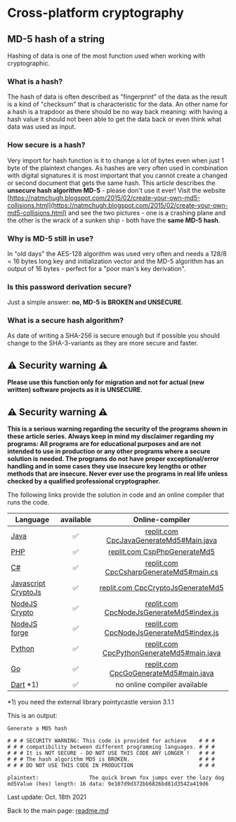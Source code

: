 # Cross-platform cryptography

## MD-5 hash of a string

Hashing of data is one of the most function used when working with cryptographic.

### What is a hash?

The hash of data is often described as "fingerprint" of the data as the result is a kind of "checksum" that is characteristic for the data. An other name for a hash is a trapdoor as there should be no way back meaning: with having a hash value it should not been able to get the data back or even think what data was used as input.

### How secure is a hash?

Very import for hash function is it to change a lot of bytes even when just 1 byte of the plaintext changes. As hashes are very often used in combination with digital signatures it is most important that you cannot create a changed or second document that gets the same hash. This article describes the **unsecure hash algorithm MD-5** - please don't use it ever! Visit the website [https://natmchugh.blogspot.com/2015/02/create-your-own-md5-collisions.html](https://natmchugh.blogspot.com/2015/02/create-your-own-md5-collisions.html) and see the two pictures - one is a crashing plane and the other is the wrack of a sunken ship - both have the **same MD-5 hash**. 

### Why is MD-5 still in use?

In "old days" the AES-128 algorithm was used very often and needs a 128/8 = 16 bytes long key and initialization vector and the MD-5 algorithm has an output of 16 bytes - perfect for a "poor man's key derivation".

### Is this password derivation secure?

Just a simple answer: **no, MD-5 is BROKEN and UNSECURE**.

### What is a secure hash algorithm?

As date of writing a SHA-256 is secure enough but if possible you should change to the SHA-3-variants as they are more secure and faster.

## :warning: Security warning :warning:

**Please use this function only for migration and not for actual (new written) software projects as it is UNSECURE**.

## :warning: Security warning :warning:

**This is a serious warning regarding the security of the programs shown in these article series.  Always keep in mind my disclaimer regarding my programs: All programs are for educational purposes and are not intended to use in production or any other programs where a  secure solution is needed. The programs do not have proper exceptional/error handling and in some cases they use insecure key lengths or other methods that are insecure. Never ever use the programs in real life unless checked by a qualified professional cryptographer.**

The following links provide the solution in code and an online compiler that runs the code.

| Language | available | Online-compiler
| ------ | :---: | :----: |
| [Java](../GenerateMd5/GenerateMd5.java) | :white_check_mark: | [replit.com CpcJavaGenerateMd5#Main.java](https://replit.com/@javacrypto/CpcJavaGenerateMd5#Main.java/)
| [PHP](../GenerateMd5/GenerateMd5.php) | :white_check_mark: | [replit.com CspPhpGenerateMd5](https://replit.com/@javacrypto/CpcPhpGenerateMd5#main.php/)
| [C#](../GenerateMd5/GenerateMd5.cs) | :white_check_mark: | [replit.com CpcCsharpGenerateMd5#main.cs](https://replit.com/@javacrypto/CpcCsharpGenerateMd5#main.cs/)
| [Javascript CryptoJs](../GenerateMd5/GenerateMd5CryptoJs.js) | :white_check_mark: | [replit.com CpcCryptoJsGenerateMd5](https://replit.com/@javacrypto/CpcCryptoJsGenerateMd5#index.js/)
| [NodeJS Crypto](../GenerateMd5/GenerateMd5NodeJsCrypto.js) | :white_check_mark: | [replit.com CpcNodeJsGenerateMd5#index.js](https://replit.com/@javacrypto/CpcNodeJsCryptoGenerateMd5#index.js/)
| [NodeJS forge](../GenerateMd5/GenerateMd5NodeJs.js) | :white_check_mark: | [replit.com CpcNodeJsGenerateMd5#index.js](https://replit.com/@javacrypto/CpcNodeJsGenerateMd5#index.js/)
| [Python](../GenerateMd5/GenerateMd5.py) | :white_check_mark: | [replit.com CpcPythonGenerateMd5#main.java](https://replit.com/@javacrypto/CpcPythonGenerateMd5#main.py/)
| [Go](../GenerateMd5/GenerateMd5.go) | :white_check_mark: | [replit.com CpcGoGenerateMd5#main.java](https://replit.com/@javacrypto/CpcGoGenerateMd5#main.py/)
| [Dart](../GenerateMd5/GenerateMd5.dart) *1) | :white_check_mark: | no online compiler available

*1) you need the external library pointycastle version 3.1.1

This is an output:

```plaintext
Generate a MD5 hash

# # # SECURITY WARNING: This code is provided for achieve    # # #
# # # compatibility between different programming languages. # # #
# # # It is NOT SECURE - DO NOT USE THIS CODE ANY LONGER !   # # #
# # # The hash algorithm MD5 is BROKEN.                      # # #
# # # DO NOT USE THIS CODE IN PRODUCTION                     # # #

plaintext:                The quick brown fox jumps over the lazy dog
md5Value (hex) length: 16 data: 9e107d9d372bb6826bd81d3542a419d6

```

Last update: Oct. 18th 2021

Back to the main page: [readme.md](../readme.md)
